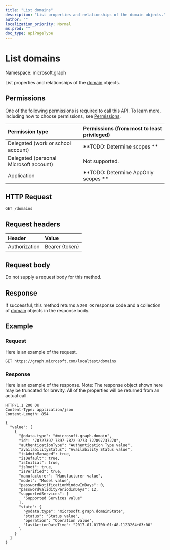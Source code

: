 ```yaml
---
title: "List domains"
description: "List properties and relationships of the domain objects."
author: ""
localization_priority: Normal
ms.prod: ""
doc_type: apiPageType
---
```


# List domains

Namespace: microsoft.graph

List properties and relationships of the [domain](../resources/domain.md) objects.

## Permissions
One of the following permissions is required to call this API. To learn more, including how to choose permissions, see [Permissions](/concepts/permissions-reference.md).

|Permission type|Permissions (from most to least privileged)|
|:---|:---|
|Delegated (work or school account)|**TODO: Determine scopes **|
|Delegated (personal Microsoft account)|Not supported.|
|Application|**TODO: Determine AppOnly scopes **|

## HTTP Request
<!-- {
  "blockType": "ignored"
}
-->
``` http
GET /domains
```

## Request headers
|Header|Value|
|:---|:---|
|Authorization|Bearer {token}|

## Request body
Do not supply a request body for this method.

## Response
If successful, this method returns a `200 OK` response code and a collection of [domain](../resources/domain.md) objects in the response body.

## Example

### Request
Here is an example of the request.
<!-- {
  "blockType": "request",
  "name": "get_domain"
}
-->
``` http
GET https://graph.microsoft.com/localtest/domains
```

### Response
Here is an example of the response. Note: The response object shown here may be truncated for brevity. All of the properties will be returned from an actual call.
<!-- {
  "blockType": "response",
  "truncated": true,
  "@odata.type": "collection(microsoft.graph.domain)"
}
-->
``` http
HTTP/1.1 200 OK
Content-Type: application/json
Content-Length: 854

{
  "value": [
    {
      "@odata.type": "#microsoft.graph.domain",
      "id": "78727397-7397-7872-9773-727897737278",
      "authenticationType": "Authentication Type value",
      "availabilityStatus": "Availability Status value",
      "isAdminManaged": true,
      "isDefault": true,
      "isInitial": true,
      "isRoot": true,
      "isVerified": true,
      "manufacturer": "Manufacturer value",
      "model": "Model value",
      "passwordNotificationWindowInDays": 0,
      "passwordValidityPeriodInDays": 12,
      "supportedServices": [
        "Supported Services value"
      ],
      "state": {
        "@odata.type": "microsoft.graph.domainState",
        "status": "Status value",
        "operation": "Operation value",
        "lastActionDateTime": "2017-01-01T00:01:48.1123264+03:00"
      }
    }
  ]
}
```

